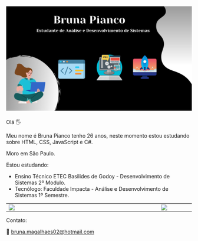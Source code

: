 
###  <img src="perfil.png" width="1000px">
Olá :raised_hand_with_fingers_splayed: 

Meu nome é Bruna Pianco tenho 26 anos, neste momento estou estudando sobre HTML, CSS, JavaScript e C#.

Moro em São Paulo. 

Estou estudando:

- Ensino Técnico ETEC Basilides de Godoy - Desenvolvimento de Sistemas 2º Modulo.
- Tecnólogo: Faculdade Impacta - Análise e Desenvolvimento de Sistemas 1º Semestre.

<center>
<table>
    <tr>
        <td><img width="400px" align="left" src="https://github-readme-stats.vercel.app/api/top-langs/?username=Bruna-Pianco&hide=html&layout=compact&theme=dracula" /></td>
        <td><img width="495px" align="left" src="https://github-readme-stats.vercel.app/api?username=Bruna-Pianco&theme=dracula"/></td>
    </tr>   
</table>
</center>   

Contato:

:e-mail: bruna.magalhaes02@hotmail.com

<!--
**Bruna-Pianco/Bruna-Pianco** is a ✨ _special_ ✨ repository because its `README.md` (this file) appears on your GitHub profile.

Here are some ideas to get you started:

- 🔭 I’m currently working on ...
- 🌱 I’m currently learning ...
- 👯 I’m looking to collaborate on ...
- 🤔 I’m looking for help with ...
- 💬 Ask me about ...
- 📫 How to reach me: ...
- 😄 Pronouns: ...
- ⚡ Fun fact: ...
-->
